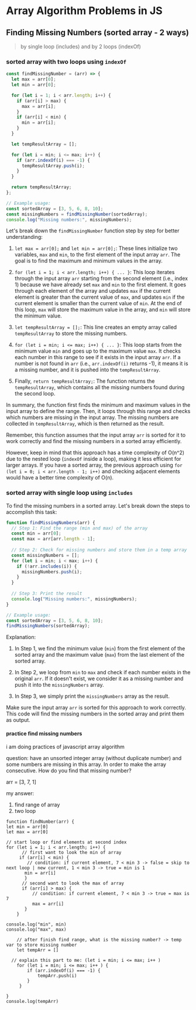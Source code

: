 # Array Algorithm Problems in JS

## Finding Missing Numbers (sorted array - 2 ways)

> by single loop (includes) and by 2 loops (indexOf)

### sorted array with two loops using `indexOf`

```javascript
const findMissingNumber = (arr) => {
  let max = arr[0];
  let min = arr[0];

  for (let i = 1; i < arr.length; i++) {
    if (arr[i] > max) {
      max = arr[i];
    }
    if (arr[i] < min) {
      min = arr[i];
    }
  }

  let tempResultArray = [];

  for (let i = min; i <= max; i++) {
    if (arr.indexOf(i) === -1) {
      tempResultArray.push(i);
    }
  }

  return tempResultArray;
};

// Example usage:
const sortedArray = [3, 5, 6, 8, 10];
const missingNumbers = findMissingNumber(sortedArray);
console.log("Missing numbers:", missingNumbers);
```

Let's break down the `findMissingNumber` function step by step for better understanding:

1. `let max = arr[0];` and `let min = arr[0];`: These lines initialize two variables, `max` and `min`, to the first element of the input array `arr`. The goal is to find the maximum and minimum values in the array.

2. `for (let i = 1; i < arr.length; i++) { ... }`: This loop iterates through the input array `arr` starting from the second element (i.e., index 1) because we have already set `max` and `min` to the first element. It goes through each element of the array and updates `max` if the current element is greater than the current value of `max`, and updates `min` if the current element is smaller than the current value of `min`. At the end of this loop, `max` will store the maximum value in the array, and `min` will store the minimum value.

3. `let tempResultArray = [];`: This line creates an empty array called `tempResultArray` to store the missing numbers.

4. `for (let i = min; i <= max; i++) { ... }`: This loop starts from the minimum value `min` and goes up to the maximum value `max`. It checks each number in this range to see if it exists in the input array `arr`. If a number is not found in `arr` (i.e., `arr.indexOf(i)` returns -1), it means it is a missing number, and it is pushed into the `tempResultArray`.

5. Finally, `return tempResultArray;`: The function returns the `tempResultArray`, which contains all the missing numbers found during the second loop.

In summary, the function first finds the minimum and maximum values in the input array to define the range. Then, it loops through this range and checks which numbers are missing in the input array. The missing numbers are collected in `tempResultArray`, which is then returned as the result.

Remember, this function assumes that the input array `arr` is sorted for it to work correctly and find the missing numbers in a sorted array efficiently.

However, keep in mind that this approach has a time complexity of O(n^2) due to the nested loop (`indexOf` inside a loop), making it less efficient for larger arrays. If you have a sorted array, the previous approach using `for (let i = 0; i < arr.length - 1; i++)` and checking adjacent elements would have a better time complexity of O(n).

### sorted array with single loop using `includes`

To find the missing numbers in a sorted array. Let's break down the steps to accomplish this task:

```javascript
function findMissingNumbers(arr) {
  // Step 1: Find the range (min and max) of the array
  const min = arr[0];
  const max = arr[arr.length - 1];
  
  // Step 2: Check for missing numbers and store them in a temp array
  const missingNumbers = [];
  for (let i = min; i < max; i++) {
    if (!arr.includes(i)) {
      missingNumbers.push(i);
    }
  }
  
  // Step 3: Print the result
  console.log("Missing numbers:", missingNumbers);
}

// Example usage:
const sortedArray = [3, 5, 6, 8, 10];
findMissingNumbers(sortedArray);
```

Explanation:
1. In Step 1, we find the minimum value (`min`) from the first element of the sorted array and the maximum value (`max`) from the last element of the sorted array.

2. In Step 2, we loop from `min` to `max` and check if each number exists in the original `arr`. If it doesn't exist, we consider it as a missing number and push it into the `missingNumbers` array.

3. In Step 3, we simply print the `missingNumbers` array as the result.

Make sure the input array `arr` is sorted for this approach to work correctly. This code will find the missing numbers in the sorted array and print them as output.

#### practice find missing numbers

i am doing practices of javascript array algorithm

question: have an unsorted integer array (without duplicate number) and some numbers are missing in this array. In order to make the array consecutive. How do you find that missing number?

arr  = [3, 7, 1]

my answer:
1. find range of array
2. two loop

```
function findNumber(arr) {
let min = arr[0]
let max = arr[0]

// start loop or find elements at second index
for (let i = 1; i < arr.length; i++) {
      // first want to look the min of array
     if (arr[i] < min) { 
        // condition: if current element, 7 < min 3 -> false = skip to next loop | new current, 1 < min 3 -> true = min is 1
       min = arr[i]
       }
      // second want to look the max of array
      if (arr[i] > max) {
          // condition: if current element, 7 < min 3 -> true = max is 7
          max = arr[i]
       }
    }

console.log("min", min)
console.log("max", max)

    // after finish find range, what is the missing number? -> temp var to store missing number
    let tempArr = []

  // explain this part to me: (let i = min; i <= max; i++ )
    for (let i = min; i <= max; i++ ) {
        if (arr.indexOf(i) === -1) {
            tempArr.push(i)
        }
     }

}
console.log(tempArr)
```